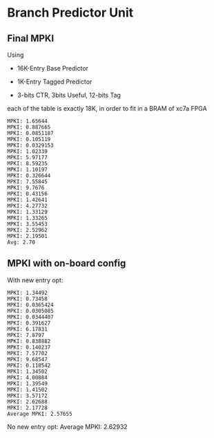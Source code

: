 # Branch Predictor Unit

## Final MPKI

Using 

- 16K-Entry Base Predictor

- 1K-Entry Tagged Predictor

- 3-bits CTR, 3bits Useful, 12-bits Tag

each of the table is exactly 18K, in order to fit in a BRAM of xc7a FPGA

```
MPKI: 1.65644
MPKI: 0.887665
MPKI: 0.0851187
MPKI: 0.105119
MPKI: 0.0329153
MPKI: 1.02339
MPKI: 5.97177
MPKI: 8.59235
MPKI: 1.10197
MPKI: 0.326644
MPKI: 7.55845
MPKI: 9.7676
MPKI: 0.43156
MPKI: 1.42641
MPKI: 4.27732
MPKI: 1.33129
MPKI: 1.33265
MPKI: 3.55453
MPKI: 2.52962
MPKI: 2.19501
Avg: 2.70
```

## MPKI with on-board config

With new entry opt:
```
MPKI: 1.34492
MPKI: 0.73458
MPKI: 0.0365424
MPKI: 0.0305085
MPKI: 0.0344407
MPKI: 0.391627
MPKI: 6.17831
MPKI: 7.8797
MPKI: 0.838882
MPKI: 0.140237
MPKI: 7.57702
MPKI: 9.68547
MPKI: 0.118542
MPKI: 1.34502
MPKI: 4.00884
MPKI: 1.39549
MPKI: 1.41502
MPKI: 3.57172
MPKI: 2.62688
MPKI: 2.17728
Average MPKI: 2.57655
```

No new entry opt:
Average MPKI: 2.62932
